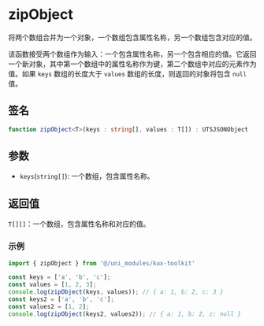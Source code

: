 # zipObject <Badge type="tip" text="^1.0.1" />

将两个数组合并为一个对象，一个数组包含属性名称，另一个数组包含对应的值。

该函数接受两个数组作为输入：一个包含属性名称，另一个包含相应的值。它返回一个新对象，其中第一个数组中的属性名称作为键，第二个数组中对应的元素作为值。如果 `keys` 数组的长度大于 `values` 数组的长度，则返回的对象将包含 `null` 值。

## 签名

```ts
function zipObject<T>(keys : string[], values : T[]) : UTSJSONObject
```

## 参数

- `keys`(`string[]`): 一个数组，包含属性名称。

## 返回值

`T[][]`：一个数组，包含属性名称和对应的值。

### 示例

```ts
import { zipObject } from '@/uni_modules/kux-toolkit'

const keys = ['a', 'b', 'c'];
const values = [1, 2, 3];
console.log(zipObject(keys, values)); // { a: 1, b: 2, c: 3 }
const keys2 = ['a', 'b', 'c'];
const values2 = [1, 2];
console.log(zipObject(keys2, values2)); // { a: 1, b: 2, c: null }
```
